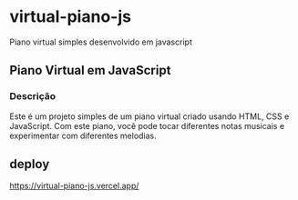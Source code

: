 # virtual-piano-js
Piano virtual simples desenvolvido em javascript 

## Piano Virtual em JavaScript
### Descrição

Este é um projeto simples de um piano virtual criado usando HTML, CSS e JavaScript. Com este piano, você pode tocar diferentes notas musicais e experimentar com diferentes melodias.




## deploy


https://virtual-piano-js.vercel.app/
